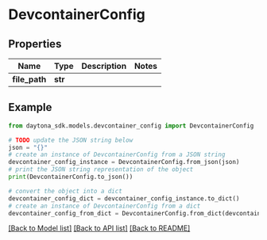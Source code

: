 # DevcontainerConfig


## Properties

Name | Type | Description | Notes
------------ | ------------- | ------------- | -------------
**file_path** | **str** |  | 

## Example

```python
from daytona_sdk.models.devcontainer_config import DevcontainerConfig

# TODO update the JSON string below
json = "{}"
# create an instance of DevcontainerConfig from a JSON string
devcontainer_config_instance = DevcontainerConfig.from_json(json)
# print the JSON string representation of the object
print(DevcontainerConfig.to_json())

# convert the object into a dict
devcontainer_config_dict = devcontainer_config_instance.to_dict()
# create an instance of DevcontainerConfig from a dict
devcontainer_config_from_dict = DevcontainerConfig.from_dict(devcontainer_config_dict)
```
[[Back to Model list]](../README.md#documentation-for-models) [[Back to API list]](../README.md#documentation-for-api-endpoints) [[Back to README]](../README.md)



